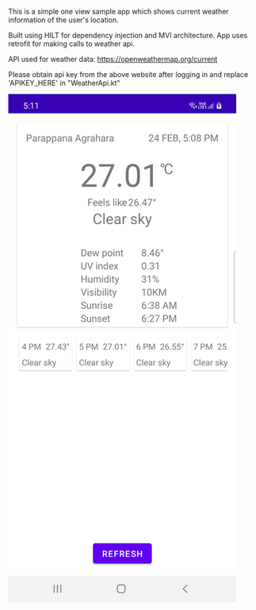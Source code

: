 This is a simple one view sample app which shows current weather information of the user's location.

Built using HILT for dependency injection and MVI architecture. App uses retrofit for making calls to weather api.

API used for weather data: https://openweathermap.org/current

Please obtain api key from the above website after logging in and replace 'APIKEY_HERE' in "WeatherApi.kt"

![Alt text](/MyWeatherScreenShot2.png?raw=true)